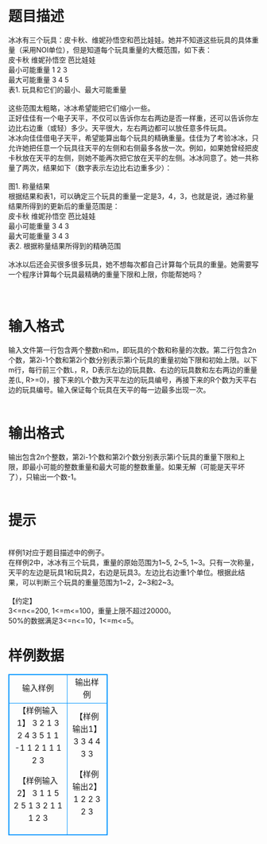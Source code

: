 # 

 
 # 题目描述 
<p>
冰冰有三个玩具：皮卡秋、维妮孙悟空和芭比娃娃。她并不知道这些玩具的具体重量（采用NOI单位），但是知道每个玩具重量的大概范围，如下表：<br>	皮卡秋	维妮孙悟空	芭比娃娃<br>最小可能重量	1	2	3<br>最大可能重量	3	4	5<br>表1. 玩具和它们的最小、最大可能重量<br><br>这些范围太粗略，冰冰希望能把它们缩小一些。<br>正好佳佳有一个电子天平，不仅可以告诉你左右两边是否一样重，还可以告诉你左边比右边重（或轻）多少。天平很大，左右两边都可以放任意多件玩具。<br>冰冰向佳佳借电子天平，希望能算出每个玩具的精确重量。佳佳为了考验冰冰，只允许她把任意一个玩具往天平的左侧和右侧最多各放一次。例如，如果她曾经把皮卡秋放在天平的左侧，则她不能再次把它放在天平的左侧。冰冰同意了。她一共称量了两次，结果如下（数字表示左边比右边重多少）：<br> <br>图1. 称量结果<br>根据结果和表1，可以确定三个玩具的重量一定是3，4，3，也就是说，通过称量结果所得到的更新后的重量范围是：<br>	皮卡秋	维妮孙悟空	芭比娃娃<br>最小可能重量	3	4	3<br>最大可能重量	3	4	3<br>表2. 根据称量结果所得到的精确范围<br><br>冰冰以后还会买很多很多玩具，她不想每次都自己计算每个玩具的重量。她需要写一个程序计算每个玩具最精确的重量下限和上限，你能帮她吗？<br> <br><br></p> 

 
 # 输入格式 
<p>
    输入文件第一行包含两个整数n和m，即玩具的个数和称量的次数。第二行包含2n个数，第2i-1个数和第2i个数分别表示第i个玩具的重量初始下限和初始上限。以下m行，每行前三个数L，R，D表示左边的玩具数、右边的玩具数和左右两边的重量差(L, R>=0)，接下来的L个数为天平左边的玩具编号，再接下来的R个数为天平右边的玩具编号。输入保证每个玩具在天平的每一边最多出现一次。<br><br></p> 

 
 # 输出格式 
<p>
    输出包含2n个整数，第2i-1个数和第2i个数分别表示第i个玩具的重量下限和上限，即最小可能的整数重量和最大可能的整数重量。如果无解（可能是天平坏了），只输出一个数-1。<br><br></p> 

 
 # 提示 
<p>
<br>样例1对应于题目描述中的例子。<br>在样例2中，冰冰有三个玩具，重量的原始范围为1~5, 2~5, 1~3。只有一次称量，天平的左边是玩具1和玩具2，右边是玩具3。左边比右边重1个单位。根据此结果，可以判断三个玩具的重量范围为1~2，2~3和2~3。<br><br>【约定】<br>3<=n<=200, 1<=m<=100，重量上限不超过20000。<br>50%的数据满足3<=n<=10，1<=m<=5。<br></p> 
# 样例数据
<style>
        table,table tr th, table tr td { border:1px solid #0094ff; }
        table { width: 200px; min-height: 25px; line-height: 25px; text-align: center; border-collapse: collapse;}   
    </style>
<table>
	<tr>
		<td>输入样例</td>
		<td>输出样例</td>
	</tr>
<tr><td>【样例输入1】
3 2
1 3 2 4 3 5
1 1 -1 1 2
1 1 1 2 3

【样例输入2】
3 1
1 5 2 5 1 3
2 1 1 1 2 3

</td><td>【样例输出1】
3 3 4 4 3 3

【样例输出2】
1 2 2 3 2 3
</td></tr></table>
